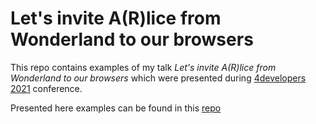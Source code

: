 # Let's invite A(R)lice from Wonderland to our browsers #

This repo contains examples of my talk *Let's invite A(R)lice from Wonderland to our browsers* 
which were presented during [4developers 2021](https://4developers.org.pl/) conference.

Presented here examples can be found in this [repo](https://github.com/kamyk-pl/4-developers-2021-examples)
